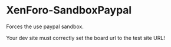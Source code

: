 # XenForo-SandboxPaypal

Forces the use paypal sandbox.

Your dev site must correctly set the board url to the test site URL!